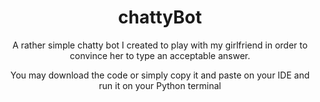 <h1 align="center">chattyBot</h1>

<p align="center">A rather simple chatty bot I created to play with my girlfriend in order to convince her to type an acceptable answer.</p>

<p align="center">You may download the code or simply copy it and paste on your IDE and run it on your Python terminal</p>
